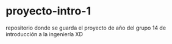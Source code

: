 # proyecto-intro-1
repositorio donde se guarda el proyecto de año del grupo 14 de introducción a la ingeniería XD
